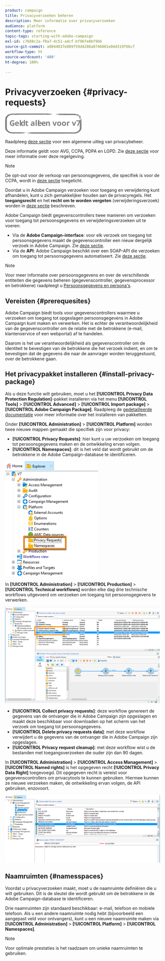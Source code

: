 ```yaml
---
product: campaign
title: Privacyverzoeken beheren
description: Meer informatie over privacyverzoeken
audience: platform
content-type: reference
topic-tags: starting-with-adobe-campaign
exl-id: c7688c2a-f0a7-4c51-a4cf-bf96fe8bf9b6
source-git-commit: a8044037e889f59d4288a0746001e84d319f6bcf
workflow-type: ht
source-wordcount: '489'
ht-degree: 100%

---
```


# Privacyverzoeken {#privacy-requests}

![](../../assets/v7-only.svg)

Raadpleeg [deze sectie](privacy-management.md) voor een algemene uitleg van privacybeheer.

Deze informatie geldt voor AVG, CCPA, PDPA en LGPD. Zie [deze sectie](privacy-management.md#privacy-management-regulations) voor meer informatie over deze regelgeving.

>[!NOTE]
>
>De opt-out voor de verkoop van persoonsgegevens, die specifiek is voor de CCPA, wordt in [deze sectie](#sale-of-personal-information-ccpa) toegelicht.

<!--Installation procedures described in this document are applicable starting Campaign Classic 18.4 (build 8931+). If you are running on a previous version, refer to this [technote](https://helpx.adobe.com/campaign/kb/how-to-install-gdpr-package-on-legacy-versions.html).-->

Doordat u in Adobe Campaign verzoeken voor toegang en verwijdering kunt afhandelen, kunt u zich gemakkelijker houden aan de privacyregels. Het **toegangsrecht** en het **recht om te worden vergeten** (verwijderingsverzoek) worden in [deze sectie](privacy-management.md#right-access-forgotten) beschreven.

Adobe Campaign biedt gegevenscontrollers twee manieren om verzoeken voor toegang tot persoonsgegevens en verwijderingsverzoeken uit te voeren:

* Via de **Adobe Campaign-interface**: voor elk verzoek om toegang tot persoonsgegevens maakt de gegevenscontroller een nieuw dergelijk verzoek in Adobe Campaign. Zie [deze sectie](privacy-requests-ui.md).
* Via de **API**: Adobe Campaign beschikt over een SOAP-API die verzoeken om toegang tot persoonsgegevens automatiseert. Zie [deze sectie](privacy-requests-api.md).

>[!NOTE]
>
>Voor meer informatie over persoonsgegevens en over de verschillende entiteiten die gegevens beheren (gegevenscontroller, gegevensprocessor en betrokkene) raadpleegt u [Persoonsgegevens en persona&#39;s](privacy-and-recommendations.md#personal-data).

## Vereisten {#prerequesites}

Adobe Campaign biedt tools voor gegevenscontrollers waarmee u verzoeken om toegang tot opgeslagen persoonsgegevens in Adobe Campaign kunt maken en verwerken. Het is echter de verantwoordelijkheid van de gegevenscontroller om de relatie met de betrokkene (e-mail, klantenservice of een webportal) af te handelen.

Daarom is het uw verantwoordelijkheid als gegevenscontroller om de identiteit te bevestigen van de betrokkene die het verzoek indient, en om te bevestigen dat de gegevens die naar de aanvrager worden teruggestuurd, over de betrokkene gaan.

## Het privacypakket installeren {#install-privacy-package}

Als u deze functie wilt gebruiken, moet u het **[!UICONTROL Privacy Data Protection Regulation]**-pakket installeren via het menu **[!UICONTROL Tools]** > **[!UICONTROL Advanced]** > **[!UICONTROL Import package]** > **[!UICONTROL Adobe Campaign Package]**. Raadpleeg de [gedetailleerde documentatie](../../installation/using/installing-campaign-standard-packages.md) voor meer informatie over het installeren van pakketten.

Onder **[!UICONTROL Administration]** > **[!UICONTROL Platform]** worden twee nieuwe mappen gemaakt die specifiek zijn voor privacy:

* **[!UICONTROL Privacy Requests]**: hier kunt u uw verzoeken om toegang tot persoonsgegevens maken en de ontwikkeling ervan volgen.
* **[!UICONTROL Namespaces]**: dit is het veld dat wordt gebruikt om de betrokkene in de Adobe Campaign-database te identificeren.

![](assets/privacy-folders.png)

In **[!UICONTROL Administration]** > **[!UICONTROL Production]** > **[!UICONTROL Technical workflows]** worden elke dag drie technische workflows uitgevoerd om verzoeken om toegang tot persoonsgegevens te verwerken.

![](assets/privacy-workflows.png)

* **[!UICONTROL Collect privacy requests]**: deze workflow genereert de gegevens van de ontvanger die in Adobe Campaign zijn opgeslagen en maakt deze beschikbaar voor downloaden op het scherm van het verzoek om toegang tot persoonsgegevens.
* **[!UICONTROL Delete privacy requests data]**: met deze workflow verwijdert u de gegevens van de ontvanger die in Adobe Campaign zijn opgeslagen.
* **[!UICONTROL Privacy request cleanup]**: met deze workflow wist u de bestanden met toegangsverzoeken die ouder zijn dan 90 dagen.

In **[!UICONTROL Administration]** > **[!UICONTROL Access Management]** > **[!UICONTROL Named rights]** is het opgegeven recht **[!UICONTROL Privacy Data Right]** toegevoegd. Dit opgegeven recht is vereist voor gegevenscontrollers om privacytools te kunnen gebruiken. Hiermee kunnen ze nieuwe verzoeken maken, de ontwikkeling ervan volgen, de API gebruiken, enzovoort.

![](assets/privacy-right.png)

## Naamruimten {#namesspaces}

Voordat u privacyverzoeken maakt, moet u de naamruimte definiëren die u wilt gebruiken. Dit is de sleutel die wordt gebruikt om de betrokkene in de Adobe Campaign-database te identificeren.

Drie naamruimten zijn standaard beschikbaar: e-mail, telefoon en mobiele telefoon. Als u een andere naamruimte nodig hebt (bijvoorbeeld een aangepast veld voor ontvangers), kunt u een nieuwe naamruimte maken via **[!UICONTROL Administration]** > **[!UICONTROL Platform]** > **[!UICONTROL Namespaces]**.

>[!NOTE]
>
>Voor optimale prestaties is het raadzaam om unieke naamruimten te gebruiken.
